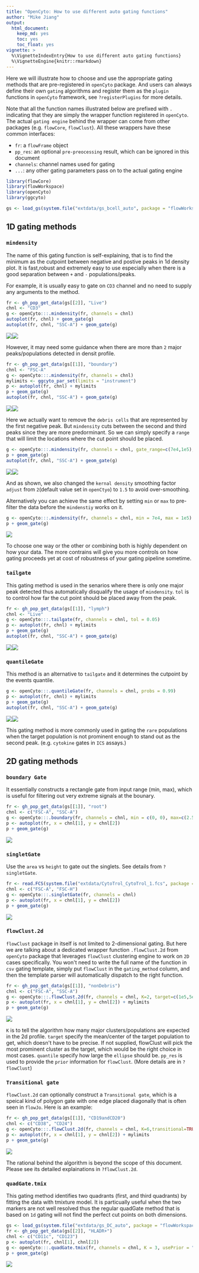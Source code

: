 ```yaml
---
title: "OpenCyto: How to use different auto gating functions"
author: "Mike Jiang"
output: 
  html_document: 
    keep_md: yes
    toc: yes
    toc_float: yes
vignette: >    
  %\VignetteIndexEntry{How to use different auto gating functions}    
  %\VignetteEngine{knitr::rmarkdown}
---
```





Here we will illustrate how to choose and use the appropriate gating methods that are pre-registered in `openCyto` package. And users can always define their own `gating` algorithms and register them as the `plugin` functions in `openCyto` framework, see `?registerPlugins` for more details.

Note that all the function names illustrated below are prefixed with `.` indicating that they are simply the wrapper function registered in `openCyto`. The actual `gating engine` behind the wrapper can come from other packages (e.g. `flowCore`, `flowClust`). 
All these wrappers have these common interfaces:
* `fr`: a `flowFrame` object
* `pp_res`: an optional `pre-preocessing` result, which can be ignored in this document
* `channels`: channel names used for gating
* `...`: any other gating parameters pass on to the actual gating engine


```r
library(flowCore)
library(flowWorkspace)
library(openCyto)
library(ggcyto)

gs <- load_gs(system.file("extdata/gs_bcell_auto", package = "flowWorkspaceData"))
```
## 1D gating methods
### `mindensity`
The name of this gating function is self-explaining, that is to find the minimum as the cutpoint between negative and postive peaks in 1d density plot. It is fast,robust and extremely easy to use especially when there is a good separation between `+` and `-` populations/peaks.

For example, it is usually easy to gate on `CD3` channel and no need to supply any arguments to the method.


```r
fr <- gh_pop_get_data(gs[[2]], "Live")
chnl <- "CD3"
g <- openCyto:::.mindensity(fr, channels = chnl)
autoplot(fr, chnl) + geom_gate(g)
autoplot(fr, chnl, "SSC-A") + geom_gate(g)
```

![](HowToAutoGating_files/figure-html/unnamed-chunk-3-1.png)![](HowToAutoGating_files/figure-html/unnamed-chunk-3-2.png)

However, it may need some guidance when there are more than `2` major peaks/populations detected in densit profile.

```r
fr <- gh_pop_get_data(gs[[1]], "boundary")
chnl <- "FSC-A"
g <- openCyto:::.mindensity(fr, channels = chnl)
mylimits <- ggcyto_par_set(limits = "instrument")
p <- autoplot(fr, chnl) + mylimits
p + geom_gate(g)
autoplot(fr, chnl, "SSC-A") + geom_gate(g)
```

![](HowToAutoGating_files/figure-html/unnamed-chunk-4-1.png)![](HowToAutoGating_files/figure-html/unnamed-chunk-4-2.png)

Here we actually want to remove the `debris cells` that are represented by the first negative peak. But `mindensity` cuts between the second and third peaks since they are more predorminant. So we can simply specify a `range` that will limit the locations where the cut point should be placed. 

```r
g <- openCyto:::.mindensity(fr, channels = chnl, gate_range=c(7e4,1e5), adjust = 1.5)
p + geom_gate(g)
autoplot(fr, chnl, "SSC-A") + geom_gate(g)
```

![](HowToAutoGating_files/figure-html/unnamed-chunk-5-1.png)![](HowToAutoGating_files/figure-html/unnamed-chunk-5-2.png)

And as shown, we also changed the `kernal density`  smoothing factor `adjust` from  `2`(default value set in `openCtyo`) to `1.5` to avoid over-smoothing.

Alternatively you can achieve the same effect by setting `min` or `max` to pre-filter the data before the `mindenstiy` works on it.

```r
g <- openCyto:::.mindensity(fr, channels = chnl, min = 7e4, max = 1e5)
p + geom_gate(g)
```

![](HowToAutoGating_files/figure-html/unnamed-chunk-6-1.png)<!-- -->

To choose one way or the other or combining both is highly dependent on how your data. The more contrains will give you more controls on how gating proceeds yet at cost of robustness of your gating pipeline sometime.


### `tailgate`
This gating method is used in the senarios where there is only one major peak detected thus automatically disqualify the usage of `mindensity`. `tol` is to control how far the cut point should be placed away from the peak. 


```r
fr <- gh_pop_get_data(gs[[1]], "lymph")
chnl <- "Live"
g <- openCyto:::.tailgate(fr, channels = chnl, tol = 0.05)
p <- autoplot(fr, chnl) + mylimits
p + geom_gate(g)
autoplot(fr, chnl, "SSC-A") + geom_gate(g)
```

![](HowToAutoGating_files/figure-html/unnamed-chunk-7-1.png)![](HowToAutoGating_files/figure-html/unnamed-chunk-7-2.png)

### `quantileGate`
This method is an alternative to `tailgate` and it determines the cutpoint by the events quantile.

```r
g <- openCyto:::.quantileGate(fr, channels = chnl, probs = 0.99)
p <- autoplot(fr, chnl) + mylimits
p + geom_gate(g)
autoplot(fr, chnl, "SSC-A") + geom_gate(g)
```

![](HowToAutoGating_files/figure-html/unnamed-chunk-8-1.png)![](HowToAutoGating_files/figure-html/unnamed-chunk-8-2.png)

This gating method is more commonly used in gating the `rare` populations when the target population is not prominent enough to stand out as the second peak. (e.g. `cytokine` gates in `ICS` assays.)

## 2D gating methods
### `boundary Gate`
It essentially constructs a rectangle gate from input range (min, max), which is useful for filtering out very extreme signals at the bounary.


```r
fr <- gh_pop_get_data(gs[[1]], "root")
chnl <- c("FSC-A", "SSC-A")
g <- openCyto:::.boundary(fr, channels = chnl, min = c(0, 0), max=c(2.5e5,2.5e5))
p <- autoplot(fr, x = chnl[1], y = chnl[2])
p + geom_gate(g)
```

![](HowToAutoGating_files/figure-html/unnamed-chunk-9-1.png)<!-- -->

### `singletGate`
Use the `area` vs `height` to gate out the singlets. See details from `?singletGate`.

```r
fr <- read.FCS(system.file("extdata/CytoTrol_CytoTrol_1.fcs", package = "flowWorkspaceData"))
chnl <- c("FSC-A", "FSC-H")
g <- openCyto:::.singletGate(fr, channels = chnl)
p <- autoplot(fr, x = chnl[1], y = chnl[2])
p + geom_gate(g)
```

![](HowToAutoGating_files/figure-html/unnamed-chunk-10-1.png)<!-- -->

### `flowClust.2d`
`flowClust` package in itself is not limited to 2-dimensional gating. But here we are talking about a dedicated wrapper function `.flowClust.2d` from `openCyto` package that leverages `flowClust` clustering engine to work on `2D` cases specifically. You won't need to write the full name of the function in `csv` gating template, simply put `flowClust` in the `gating_method` column, and then the template parser will automatically dispatch to the right function.


```r
fr <- gh_pop_get_data(gs[[1]], "nonDebris")
chnl <- c("FSC-A", "SSC-A")
g <- openCyto:::.flowClust.2d(fr, channels = chnl, K=2, target=c(1e5,5e4), quantile=0.95)
p <- autoplot(fr, x = chnl[1], y = chnl[2]) + mylimits
p + geom_gate(g)
```

![](HowToAutoGating_files/figure-html/unnamed-chunk-11-1.png)<!-- -->

`K` is to tell the algorithm how many major clusters/populations are expected in the 2d profile. `target` specify the mean/center of the target population to get, which doesn't have to be precise. If not supplied, flowClust will pick the most prominent cluster as the target, which would be the right choice in most cases.
`quantile` specify how large the `ellipse` should be. `pp_res` is used to provide the `prior` information for `flowClust`. (More details are in `?flowClust`)


### `Transitional gate`
`flowClust.2d` can optionally construct a `Transitional gate`, which is a speical kind of polygon gate with one edge placed diagonally that is often seen in `flowJo`. Here is an example:

```r
fr <- gh_pop_get_data(gs[[1]], "CD19andCD20")
chnl <- c("CD38", "CD24")
g <- openCyto:::.flowClust.2d(fr, channels = chnl, K=6,transitional=TRUE,target=c(3.5e3,3.5e3), quantile=0.95,translation=0.15, pp_res = NULL)
p <- autoplot(fr, x = chnl[1], y = chnl[2]) + mylimits
p + geom_gate(g)
```

![](HowToAutoGating_files/figure-html/unnamed-chunk-12-1.png)<!-- -->

The rational behind the algorithm is beyond the scope of this document. Please see its detailed explainations in `?flowClust.2d`.

### `quadGate.tmix`
This gating method identifies two quadrants (first, and third quadrants) by fitting the data with tmixture model.
It is particually useful when the two markers are not well resolved thus the regular quadGate method
that is based on `1d` gating will not find the perfect cut points on both dimensions.

```r
gs <- load_gs(system.file("extdata/gs_DC_auto", package = "flowWorkspaceData"))
fr <- gh_pop_get_data(gs[[2]], "HLADR+")
chnl <- c("CD11c", "CD123")
p <- autoplot(fr, chnl[1], chnl[2])
g <- openCyto:::.quadGate.tmix(fr, channels = chnl, K = 3, usePrior = "no")
p + geom_gate(g)
```

![](HowToAutoGating_files/figure-html/unnamed-chunk-13-1.png)<!-- -->

